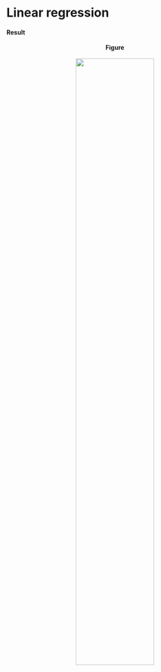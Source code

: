 # Linear regression

#### Result
<p align="center">
<b>Figure</b><br><br>
<img width="60%" height="auto" src="https://i.gyazo.com/ced9de0d137d6278cee2f2bf36f6bd10.png"/>
</p>
